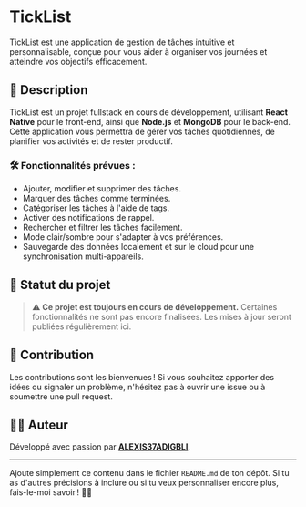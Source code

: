 # TickList

TickList est une application de gestion de tâches intuitive et personnalisable, conçue pour vous aider à organiser vos journées et atteindre vos objectifs efficacement.

## 🚀 Description
TickList est un projet fullstack en cours de développement, utilisant **React Native** pour le front-end, ainsi que **Node.js** et **MongoDB** pour le back-end. Cette application vous permettra de gérer vos tâches quotidiennes, de planifier vos activités et de rester productif. 

### 🛠 Fonctionnalités prévues :
- Ajouter, modifier et supprimer des tâches.
- Marquer des tâches comme terminées.
- Catégoriser les tâches à l'aide de tags.
- Activer des notifications de rappel.
- Rechercher et filtrer les tâches facilement.
- Mode clair/sombre pour s'adapter à vos préférences.
- Sauvegarde des données localement et sur le cloud pour une synchronisation multi-appareils.

## 👷 Statut du projet
> **⚠️ Ce projet est toujours en cours de développement.** Certaines fonctionnalités ne sont pas encore finalisées. Les mises à jour seront publiées régulièrement ici.

## 🤝 Contribution
Les contributions sont les bienvenues ! Si vous souhaitez apporter des idées ou signaler un problème, n'hésitez pas à ouvrir une issue ou à soumettre une pull request.

## 🧑‍💻 Auteur
Développé avec passion par **[ALEXIS37ADIGBLI](https://github.com/ALEXIS37ADIGBLI)**.

---

Ajoute simplement ce contenu dans le fichier `README.md` de ton dépôt. Si tu as d'autres précisions à inclure ou si tu veux personnaliser encore plus, fais-le-moi savoir ! 🚀✨
